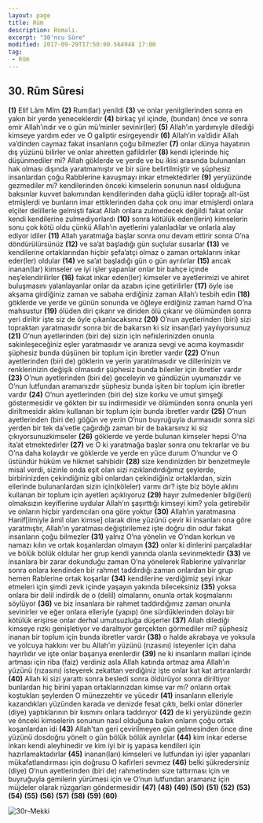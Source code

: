 ```yaml
---
layout: page
title: Rûm
description: Romalı.
excerpt: "30'ncu Sûre"
modified: 2017-09-29T17:50:00.564948 17:00
tag: 
 - Rûm
---
```


## 30. Rûm Sûresi

**(1)** Elif Lâm Mîm
**(2)** Rum(lar) yenildi 
**(3)** ve onlar yenilgilerinden sonra en yakın bir yerde yeneceklerdir
**(4)** birkaç yıl içinde, (bundan) önce ve sonra emir Allah’ındır ve o gün mü’minler sevinir(ler)
**(5)** Allah’ın yardımıyle dilediği kimseye yardım eder ve O galiptir esirgeyendir 
**(6)** Allah’ın va’didir Allah va’dinden caymaz fakat insanların çoğu bilmezler 
**(7)** onlar dünya hayatının dış yüzünü bilirler ve onlar ahiretten gafildirler
**(8)** kendi içlerinde hiç düşünmediler mi? Allah göklerde ve yerde ve bu ikisi arasında bulunanları hak olması dışında yaratmamıştır ve bir süre belirtilmiştir ve şüphesiz insanlardan çoğu Rabblerine kavuşmayı inkar etmektedirler
**(9)** yeryüzünde gezmediler mi? kendilerinden önceki kimselerin sonunun nasıl olduğuna baksınlar kuvvet bakımından kendilerinden daha güçlü idiler toprağı alt-üst etmişlerdi ve bunların imar ettiklerinden daha çok onu imar etmişlerdi onlara elçiler delillerle gelmişti fakat Allah onlara zulmedecek değildi fakat onlar kendi kendilerine zulmediyorlardı
**(10)** sonra kötülük eden(lerin) kimselerin sonu çok kötü oldu çünkü Allah’ın ayetlerini yalanladılar ve onlarla alay ediyor idiler
**(11)** Allah yaratmağa başlar sonra onu devam ettirir sonra O’na döndürülürsünüz
**(12)** ve sa’at başladığı gün suçlular susarlar
**(13)** ve kendilerine ortaklarından hiçbir şefa’atçi olmaz o zaman ortaklarını inkar eder(ler) oldular 
**(14)** ve sa’at başladığı gün o gün ayrılırlar
**(15)** ancak inanan(lar) kimseler ve iyi işler yapanlar onlar bir bahçe içinde neş’elendirilirler
**(16)** fakat inkar eden(ler) kimseler ve ayetlerimizi ve ahiret buluşmasını yalanlayanlar onlar da azabın içine getirilirler
**(17)** öyle ise akşama girdiğiniz zaman ve sabaha erdiğiniz zaman Allah’ı tesbih edin 
**(18)** göklerde ve yerde ve günün sonunda ve öğleye erdiğiniz zaman hamd O’na mahsustur 
**(19)** ölüden diri çıkarır ve diriden ölü çıkarır ve ölümünden sonra yeri diriltir işte siz de öyle çıkarılacaksınız
**(20)** O’nun ayetlerinden (biri) sizi topraktan yaratmasıdır sonra bir de bakarsın ki siz insan(lar) yayılıyorsunuz
**(21)** O’nun ayetlerinden (biri de) sizin için nefislerinizden onunla sakinleşeceğiniz eşler yaratmasıdır ve aranıza sevgi ve acıma koymasıdır şüphesiz bunda düşünen bir toplum için ibretler vardır 
**(22)** O’nun ayetlerinden (biri de) göklerin ve yerin yaratılmasıdır ve dillerinizin ve renklerinizin değişik olmasıdır şüphesiz bunda bilenler için ibretler vardır
**(23)** O’nun ayetlerinden (biri de) geceleyin ve gündüzün uyumanızdır ve O’nun lutfundan aramanızdır şüphesiz bunda işiten bir toplum için ibretler vardır 
**(24)** O’nun ayetlerinden (biri de) size korku ve umut şimşeği göstermesidir ve gökten bir su indirmesidir ve ölümünden sonra onunla yeri diriltmesidir aklını kullanan bir toplum için bunda ibretler vardır 
**(25)** O’nun ayetlerinden (biri de) göğün ve yerin O’nun buyruğuyla durmasıdır sonra sizi yerden bir tek da’vetle çağırdığı zaman bir de bakarsınız ki siz çıkıyorsunuzkimseler
**(26)** göklerde ve yerde bulunan kimseler hepsi O’na ita’at etmektedirler
**(27)** ve O ki yaratmağa başlar sonra onu tekrarlar ve bu O’na daha kolaydır ve göklerde ve yerde en yüce durum O’nundur ve O üstündür hüküm ve hikmet sahibidir
**(28)** size kendinizden bir benzetmeyle misal verdi, sizinle onda eşit olan sizi rızıklandırdığımız şeylerde, birbirinizden çekindiğiniz gibi onlardan çekindiğiniz ortaklardan, sizin ellerinde bulunanlardan sizin için(köleler) varmı dır? işte biz böyle aklını kullanan bir toplum için ayetleri açıklıyoruz 
**(29)** hayır zulmedenler bilgi(leri) olmaksızın keyiflerine uydular Allah’ın şaşırttığı kimseyi kim? yola getirebilir ve onların hiçbir yardımcıları ona göre yoktur 
**(30)** Allah’ın yaratmasına Hanif[ilmiyle âmil olan kimse] olarak dine yüzünü çevir ki insanları ona göre yaratmıştır, Allah’ın yaratması değiştirilemez işte doğru din odur fakat insanların çoğu bilmezler
**(31)** yalnız O’na yönelin ve O’ndan korkun ve namazı kılın ve ortak koşanlardan olmayın 
**(32)** onlar ki dinlerini parçaladılar ve bölük bölük oldular her grup kendi yanında olanla sevinmektedir
**(33)** ve insanlara bir zarar dokunduğu zaman O’na yönelerek Rablerine yalvarırlar sonra onlara kendinden bir rahmet taddırdığı zaman onlardan bir grup hemen Rablerine ortak koşarlar
**(34)** kendilerine verdiğimiz şeyi inkar etmeleri için şimdi zevk içinde yaşayın yakında bileceksiniz
**(35)** yoksa onlara bir delil indirdik de o (delil) olmalarını, onunla ortak koşmalarını söylüyor
**(36)** ve biz insanlara bir rahmet taddırdığımız zaman onunla sevinirler ve eğer onlara elleriyle (yapıp) öne sürdüklerinden dolayı bir kötülük erişirse onlar derhal umutsuzluğa düşerler
**(37)** Allah dilediği kimseye rızkı genişletiyor ve daraltıyor gerçekten görmediler mi? şüphesiz inanan bir toplum için bunda ibretler vardır
**(38)** o halde akrabaya ve yoksula ve yolcuya hakkını ver bu Allah’ın yüzünü (rızasını) isteyenler için daha hayırlıdır ve işte onlar başarıya erenlerdir
**(39)** ne ki insanların malları içinde artması için riba (faiz) verdiniz asla Allah katında artmaz ama Allah’ın yüzünü (rızasını) isteyerek zekattan verdiğiniz işte onlar kat kat artıranlardır
**(40)** Allah ki sizi yarattı sonra besledi sonra öldürüyor sonra diriltiyor bunlardan hiç birini yapan ortaklarınızdan kimse var mı? onların ortak koştukları şeylerden O münezzehtir ve yücedir 
**(41)** insanların elleriyle kazandıkları yüzünden karada ve denizde fesat çıktı, belki onlar dönerler (diye) yaptıklarının bir kısmını onlara taddırıyor 
**(42)** de ki yeryüzünde gezin ve önceki kimselerin sonunun nasıl olduğuna bakın onların çoğu ortak koşanlardan idi 
**(43)** Allah'tan geri çevirilmeyen gün gelmesinden önce dine yüzünü dosdoğru yönelt o gün bölük bölük ayrılırlar
**(44)** kim inkar ederse inkarı kendi aleyhinedir ve kim iyi bir iş yapasa kendileri için hazırlamaktadırlar
**(45)** inanan(ları) kimseleri ve lutfundan iyi işler yapanları mükafatlandırması için doğrusu O kafirleri sevmez
**(46)** belki şükredersiniz (diye) O’nun ayetlerinden (biri de) rahmetinden size tattırması için ve buyruğuyla gemilerin yürümesi için ve O’nun lutfundan aramanız için müjdeler olarak rüzgarları göndermesidir
**(47)**
**(48)**
**(49)**
**(50)**
**(51)**
**(52)**
**(53)**
**(54)**
**(55)**
**(56)**
**(57)**
**(58)**
**(59)**
**(60)**

![30r-Mekki]({{site.url}}/images/ayrac-muhur.png)
